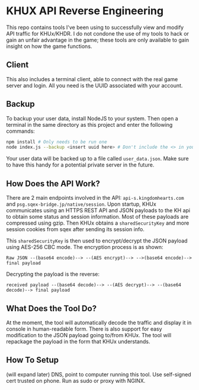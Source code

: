 # KHUX API Reverse Engineering
This repo contains tools I've been using to successfully view and modify API traffic for KHUx/KHDR. I do not condone the use of my tools to hack or gain an unfair advantage in the game; these tools are only available to gain insight on how the game functions.

## Client
This also includes a terminal client, able to connect with the real game server and login. All you need is the UUID associated with your account.

## Backup
To backup your user data, install NodeJS to your system. Then open a terminal in the same directory as this project and enter the following commands:
```bash
npm install # Only needs to be run one
node index.js --backup <insert uuid here> # Don't include the <> in your command
```

Your user data will be backed up to a file called `user_data.json`. Make sure to have this handy for a potential private server in the future.

## How Does the API Work?
There are 2 main endpoints involved in the API: `api-s.kingdomhearts.com` and `psg.sqex-bridge.jp/native/session`. Upon startup, KHUx communicates using an HTTPS REST API and JSON payloads to the KH api to obtain some status and session information. Most of these payloads are compressed using gzip. Then KHUx obtains a `sharedSecurityKey` and more session cookies from sqex after sending its session info.

This `sharedSecurityKey` is then used to encrypt/decrypt the JSON payload using AES-256 CBC mode. The encryption process is as shown:

`Raw JSON --(base64 encode)--> --(AES encrypt)--> -->(base64 encode)--> final payload`

Decrypting the payload is the reverse:

`received payload --(base64 decode)--> --(AES decrypt)--> --(base64 decode)--> final payload`

## What Does the Tool Do?
At the moment, the tool will automatically decode the traffic and display it in console in human-readable form. There is also support for easy modification to the JSON payload going to/from KHUx. The tool will repackage the payload in the form that KHUx understands.

## How To Setup
(will expand later) DNS, point to computer running this tool. Use self-signed cert trusted on phone. Run as sudo or proxy with NGINX.